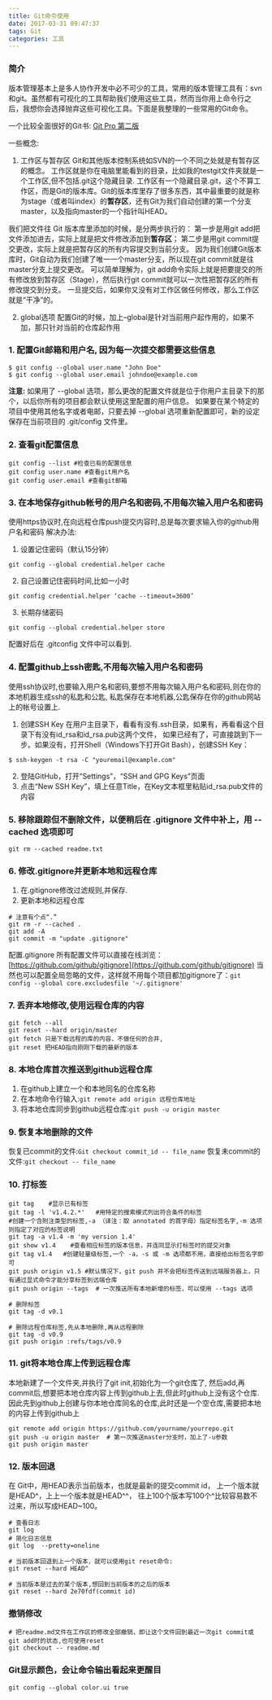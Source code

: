 ```yaml
---
title: Git命令使用
date: 2017-03-31 09:47:37
tags: Git
categories: 工具
---
```

### 简介
版本管理基本上是多人协作开发中必不可少的工具，常用的版本管理工具有：svn和git。虽然都有可视化的工具帮助我们使用这些工具，然而当你用上命令行之后，我想你会选择抛弃这些可视化工具。下面是我整理的一些常用的Git命令。

一个比较全面很好的Git书: [Git Pro 第二版](https://git-scm.com/book/zh/v2)

一些概念:
1. 工作区与暂存区
Git和其他版本控制系统如SVN的一个不同之处就是有暂存区的概念。
工作区就是你在电脑里能看到的目录，比如我的testgit文件夹就是一个工作区,但不包括.git这个隐藏目录.
工作区有一个隐藏目录.git，这个不算工作区，而是Git的版本库。Git的版本库里存了很多东西，其中最重要的就是称为stage（或者叫index）的**暂存区**，还有Git为我们自动创建的第一个分支master，以及指向master的一个指针叫HEAD。

我们把文件往 Git 版本库里添加的时候，是分两步执行的：
第一步是用git add把文件添加进去，实际上就是把文件修改添加到**暂存区**；
第二步是用git commit提交更改，实际上就是把暂存区的所有内容提交到当前分支。
因为我们创建Git版本库时，Git自动为我们创建了唯一一个master分支，所以现在git commit就是往master分支上提交更改。
可以简单理解为，git add命令实际上就是把要提交的所有修改放到暂存区（Stage），然后执行git commit就可以一次性把暂存区的所有修改提交到分支。
一旦提交后，如果你又没有对工作区做任何修改，那么工作区就是“干净”的。

2. global选项
配置Git的时候，加上–global是针对当前用户起作用的，如果不加，那只针对当前的仓库起作用

### 1. 配置Git邮箱和用户名, 因为每一次提交都需要这些信息
```
$ git config --global user.name "John Doe"
$ git config --global user.email johndoe@example.com
```
**注意:**
如果用了 --global 选项，那么更改的配置文件就是位于你用户主目录下的那个，以后你所有的项目都会默认使用这里配置的用户信息。
如果要在某个特定的项目中使用其他名字或者电邮，只要去掉 --global 选项重新配置即可，新的设定保存在当前项目的 .git/config 文件里。

### 2. 查看git配置信息
```
git config --list #检查已有的配置信息
git config user.name #查看git用户名
git config user.email #查看git邮箱
```
### 3. 在本地保存github帐号的用户名和密码,不用每次输入用户名和密码
使用https协议时,在向远程仓库push提交内容时,总是每次要求输入你的github用户名和密码
解决办法:
1. 设置记住密码（默认15分钟）
```
git config --global credential.helper cache
```
2. 自己设置记住密码时间,比如一小时
```
git config credential.helper ‘cache --timeout=3600’
```
3. 长期存储密码
```
git config --global credential.helper store
```
配置好后在 .gitconfig 文件中可以看到.

### 4. 配置github上ssh密匙,不用每次输入用户名和密码
使用ssh协议时,也要输入用户名和密码,要想不用每次输入用户名和密码,则在你的本地机器生成ssh的私匙和公匙,
私匙保存在本地机器,公匙保存在你的github网站上的帐号设置上.
1. 创建SSH Key
在用户主目录下，看看有没有.ssh目录，如果有，再看看这个目录下有没有id_rsa和id_rsa.pub这两个文件，
如果已经有了，可直接跳到下一步。如果没有，打开Shell（Windows下打开Git Bash），创建SSH Key：
```
$ ssh-keygen -t rsa -C "youremail@example.com"
```
2. 登陆GitHub，打开“Settings”，“SSH and GPG Keys”页面
3. 点击“New SSH Key”，填上任意Title，在Key文本框里粘贴id_rsa.pub文件的内容

### 5. 移除跟踪但不删除文件，以便稍后在 .gitignore 文件中补上，用 --cached 选项即可
```
git rm --cached readme.txt
```

### 6. 修改.gitignore并更新本地和远程仓库
1. 在.gitignore修改过滤规则,并保存.
2. 更新本地和远程仓库
```
# 注意有个点“.”
git rm -r --cached .
git add -A
git commit -m "update .gitignore"
```
配置.gitignore
所有配置文件可以直接在线浏览：[https://github.com/github/gitignore](https://github.com/github/gitignore)
当然也可以配置全局忽略的文件，这样就不用每个项目都加gitignore了：`git config --global core.excludesfile '~/.gitignore' `

### 7. 丢弃本地修改,使用远程仓库的内容
```
git fetch --all
git reset --hard origin/master
git fetch 只是下载远程的库的内容，不做任何的合并,
git reset 把HEAD指向刚刚下载的最新的版本
```

### 8. 本地仓库首次推送到github远程仓库
1. 在github上建立一个和本地同名的仓库名称
2. 在本地命令行输入:`git remote add origin 远程仓库地址`
3. 将本地仓库同步到github远程仓库:`git push -u origin master`

### 9. 恢复本地删除的文件
恢复已commit的文件:`Git checkout commit_id -- file_name`
恢复未commit的文件:`git checkout -- file_name`

### 10. 打标签
```
git tag    #显示已有标签
git tag -l 'v1.4.2.*'   #用特定的搜索模式列出符合条件的标签
#创建一个含附注类型的标签,-a （译注：取 annotated 的首字母）指定标签名字,-m 选项则指定了对应的标签说明
git tag -a v1.4 -m 'my version 1.4'  
git show v1.4    #查看相应标签的版本信息，并连同显示打标签时的提交对象
git tag v1.4   #创建轻量级标签,一个 -a，-s 或 -m 选项都不用，直接给出标签名字即可
git push origin v1.5 #默认情况下，git push 并不会把标签传送到远端服务器上，只有通过显式命令才能分享标签到远端仓库
git push origin --tags  # 一次推送所有本地新增的标签，可以使用 --tags 选项

# 删除标签
git tag -d v0.1 

# 删除远程仓库标签,先从本地删除,再从远程删除
git tag -d v0.9
git push origin :refs/tags/v0.9 

```

### 11. git将本地仓库上传到远程仓库
本地新建了一个文件夹,并执行了git init,初始化为一个git仓库了, 然后add,再commit后,想要把本地仓库内容上传到github上去,但此时github上没有这个仓库.
因此先到github上创建与你本地仓库同名的仓库,此时还是一个空仓库,需要把本地的内容上传到github上
```
git remote add origin https://github.com/yourname/yourrepo.git
git push -u origin master  # 第一次推送master分支时，加上了-u参数
git push origin master
```

### 12. 版本回退
在 Git中，用HEAD表示当前版本，也就是最新的提交commit id，
上一个版本就是HEAD^，上上一个版本就是HEAD^^，
往上100个版本写100个^比较容易数不过来，所以写成HEAD~100。
```
# 查看日志
git log
# 简化日志信息
git log  --pretty=oneline

# 当前版本回退到上一个版本，就可以使用git reset命令:
git reset --hard HEAD^

# 当前版本是过去的某个版本,想回到当前版本的之后的版本
git reset --hard 2e70fdf(commit id)
```

### 撤销修改
```
# 把readme.md文件在工作区的修改全部撤销，即让这个文件回到最近一次git commit或git add时的状态,也可使用reset
git checkout -- readme.md
```

### Git显示颜色，会让命令输出看起来更醒目
```
git config --global color.ui true 
```

